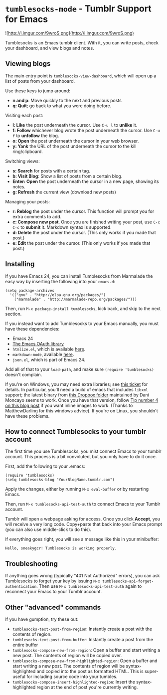 `tumblesocks-mode` - Tumblr Support for Emacs
=============================================
<!-- ![http://i.imgur.com/WW6Qo.png](http://i.imgur.com/WW6Qo.png) -->
![http://i.imgur.com/9wroS.png](http://i.imgur.com/9wroS.png)

Tumblesocks is an Emacs tumblr client. With it, you can write posts,
check your dashboard, and view blogs and notes.

Viewing blogs
-------------
The main entry point is `tumblesocks-view-dashboard`, which will
open up a list of posts from your dashboard.

Use these keys to jump around:

* **n and p**: Move quickly to the next and previous posts
* **q: Quit**; go back to what you were doing before.

Visiting each post:
* **l: Like** the post underneath the cursor. Use `C-u l` to **unlike** it.
* **f: Follow** whichever blog wrote the post underneath the cursor. Use `C-u f` to **unfollow** the blog.
* **o: Open** the post underneath the cursor in your web browser.
* **y: Yank** the URL of the post underneath the cursor to the kill ring/clipboard.

Switching views:
* **s: Search** for posts with a certain tag.
* **b: Visit Blog**: Show a list of posts from a certain blog.
* **Enter: Open** the post underneath the cursor in a new page, showing its notes.
* **g: Refresh** the current view (download new posts)

Managing your posts:
* **r: Reblog** the post under the cursor. This function will prompt you for extra comments to add.
* **c: Compose new post**. Once you are finished writing your post, use `C-c C-c` to **submit** it. Markdown syntax is supported.
* **d: Delete** the post under the cursor. (This only works if you made that post.)
* **e: Edit** the post under the cursor. (This only works if you made that post.)

Installing
----------

If you have Emacs 24, you can install Tumblesocks from Marmalade the
easy way by inserting the following into your `emacs.d`:

    (setq package-archives
      '(("gnu" . "http://elpa.gnu.org/packages/")
        ("marmalade" . "http://marmalade-repo.org/packages/")))

Then, run `M-x package-install tumblesocks`, kick back, and skip to
the next section.

If you instead want to add Tumblesocks to your Emacs manually, you
must have these dependencies:

* Emacs 24
* [The Emacs OAuth library](https://github.com/psanford/emacs-oauth)
* `htmlize.el`, which is available [here](http://fly.srk.fer.hr/~hniksic/emacs/htmlize.el.cgi).
* `markdown-mode`, available [here](http://jblevins.org/projects/markdown-mode/).
* `json.el`, which is part of Emacs 24.

Add all of that to your `load-path`, and make sure `(require
'tumblesocks)` doesn't complain.

If you're on Windows, you may need extra libraries; see
[this ticket](https://github.com/gcr/tumblesocks/issues/4) for
details. In particular, you'll need a build of emacs that includes
`libxml` support; the latest binary from
[this Dropbox folder](https://www.dropbox.com/sh/7jr3vbv9tm1zod0/jPuvfrJAe8)
maintained by Dani Moncayo seems to work. Once you have that version,
follow
[Tip number 4 on this blog post](http://gregorygrubbs.com/emacs/10-tips-emacs-windows/)
if you want inline images to work. (Thanks to MatthewDarling for this
windows advice). If you're on Linux, you shouldn't have these
problems.

How to connect Tumblesocks to your tumblr account
-------------------------------------------------
The first time you use Tumblesocks, you mist connect Emacs to your
tumblr account. This process is a bit convoluted, but you only have to
do it once.

First, add the following to your .emacs:

    (require 'tumblesocks)
    (setq tumblesocks-blog "YourBlogName.tumblr.com")

Apply the changes, either by running `M-x eval-buffer` or by
restarting Emacs.

Then, run `M-x tumblesocks-api-test-auth` to connect Emacs to your
Tumblr account.

Tumblr will open a webpage asking for access. Once you click
**Accept**, you will receive a very long code. Copy+paste that back
into your Emacs prompt (you can also use middle-click to do this).

If everything goes right, you will see a message like this in your
minibuffer:

    Hello, sneakygcr! Tumblesocks is working properly.

Troubleshooting
---------------
If anything goes wrong (typically "401 Not Authorized" errors), you
can ask Tumblesocks to forget your key by issuing
`M-x tumblesocks-api-forget-authentication`. Then use
`M-x tumblesocks-api-test-auth` again to reconnect your Emacs to your
Tumblr account.

Other "advanced" commands
-------------------------

If you have gumption, try these out:

* `tumblesocks-text-post-from-region`: Instantly create a post with
  the contents of region.
* `tumblesocks-text-post-from-buffer`: Instantly create a post from
  the entire buffer
* `tumblesocks-compose-new-from-region`: Open a buffer and start
  writing a new post. The contents of region will be copied over.
* `tumblesocks-compose-new-from-highlighted-region`: Open a buffer and
  start writing a new post. The contents of region will be
  syntax-highlighted and copied into the post as formatted HTML. This
  is super-useful for including source code into your tumbles.
* `tumblesocks-compose-insert-highlighted-region`: Insert the
  syntax-highlighted region at the end of post you're currently writing.
